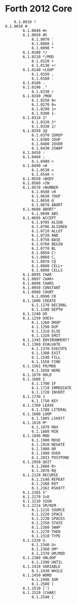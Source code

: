 

# Forth 2012 Core

	    6.1.0010 !
    6.1.0030 #
            6.1.0040 #>
            6.1.0050 #S
                6.1.0070 '
                6.1.0080 (
                6.1.0090 *
            6.1.0100 */
            6.1.0110 */MOD
                6.1.0120 +
                6.1.0130 +!
            6.1.0140 +LOOP
                6.1.0150 ,
                6.1.0160 -
            6.1.0180 .
            6.1.0190 ."
                6.1.0230 /
            6.1.0240 /MOD
                6.1.0250 0<
                6.1.0270 0=
                6.1.0290 1+
                6.1.0300 1-
            6.1.0310 2!
                6.1.0320 2*
                6.1.0330 2/
            6.1.0350 2@
                6.1.0370 2DROP
                6.1.0380 2DUP
                6.1.0400 2OVER
                6.1.0430 2SWAP
            6.1.0450 :
            6.1.0460 ;
                6.1.0480 <
            6.1.0490 <#
                6.1.0530 =
                6.1.0540 >
            6.1.0550 >BODY
            6.1.0560 >IN
            6.1.0570 >NUMBER
                6.1.0580 >R
                6.1.0630 ?DUP
                6.1.0650 @
                6.1.0670 ABORT
            6.1.0680 ABORT"
                6.1.0690 ABS
            6.1.0695 ACCEPT
                6.1.0705 ALIGN
                6.1.0706 ALIGNED
                6.1.0710 ALLOT
                6.1.0720 AND
                6.1.0750 BASE
                6.1.0760 BEGIN
                6.1.0770 BL
                6.1.0850 C!
                6.1.0860 C,
                6.1.0870 C@
                6.1.0880 CELL+
                6.1.0890 CELLS
            6.1.0895 CHAR
            6.1.0897 CHAR+
            6.1.0898 CHARS
            6.1.0950 CONSTANT
            6.1.0980 COUNT
                6.1.0990 CR
            6.1.1000 CREATE
                6.1.1170 DECIMAL
                6.1.1200 DEPTH
            6.1.1240 DO
            6.1.1250 DOES>
                6.1.1260 DROP
                6.1.1290 DUP
                6.1.1310 ELSE
                6.1.1320 EMIT
            6.1.1345 ENVIRONMENT?
            6.1.1360 EVALUATE
                6.1.1370 EXECUTE
                6.1.1380 EXIT
                6.1.1540 FILL
                6.1.1550 FIND
            6.1.1561 FM/MOD
                6.1.1650 HERE
            6.1.1670 HOLD
            6.1.1680 I
                6.1.1700 IF
                6.1.1710 IMMEDIATE
                6.1.1720 INVERT
            6.1.1730 J
                6.1.1750 KEY
            6.1.1760 LEAVE
                6.1.1780 LITERAL
            6.1.1800 LOOP
                6.1.1805 LSHIFT
            6.1.1810 M*
                6.1.1870 MAX
                6.1.1880 MIN
            6.1.1890 MOD
                6.1.1900 MOVE
                6.1.1910 NEGATE
                6.1.1980 OR
                6.1.1990 OVER
                6.1.2033 POSTPONE
            6.1.2050 QUIT
                6.1.2060 R>
                6.1.2070 R@
            6.1.2120 RECURSE
                6.1.2140 REPEAT
                6.1.2160 ROT
                6.1.2162 RSHIFT
            6.1.2165 S"
            6.1.2170 S>D
            6.1.2210 SIGN
            6.1.2214 SM/REM
                6.1.2216 SOURCE
                6.1.2220 SPACE
                6.1.2230 SPACES
                6.1.2250 STATE
                6.1.2260 SWAP
                6.1.2270 THEN
                6.1.2310 TYPE
            6.1.2320 U.
                6.1.2340 U<
                6.1.2360 UM*
                6.1.2370 UM/MOD
            6.1.2380 UNLOOP
                6.1.2390 UNTIL
            6.1.2410 VARIABLE
                6.1.2430 WHILE
            6.1.2450 WORD
                6.1.2490 XOR
                6.1.2500 [
            6.1.2510 [']
            6.1.2520 [CHAR]
                6.1.2540 ]

